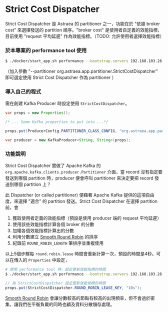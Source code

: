 # Strict Cost Dispatcher

Strict Cost Dispatcher 是 Astraea 的 partitioner 之一，功能在於 "依據 broker cost" 來選擇發送的 partition 順序。"broker cost" 是使用者自定義的效能指標，目前使用 "request 平均延遲" 作為效能指標。（TODO: 允許使用者選擇效能指標）

### 於本專案的 performance tool 使用

```bash
$ ./docker/start_app.sh performance --bootstrap.servers 192.168.103.26:9092 --partitioner org.astraea.app.partitioner.StrictCostDispatcher
```

（加入參數 "--partitioner org.astraea.app.partitioner.StrictCostDispatcher" 即可選定使用 Strict Cost Dispatcher 作為 partitioner ）

### 導入自己的程式

需在創建 Kafka Producer 時設定使用 `StrictCostDispatcher`。

```java
var props = new Properties();

/* ... Some Kafka properties to put into ...*/

props.put(ProducerConfig.PARTITIONER_CLASS_CONFIG, "org.astraea.app.partitioner.StrictCostDispatcher");

var producer = new KafkaProducer<String, String>(props);
```

### 功能說明

Strict Cost Dispatcher 實做了 Apache Kafka 的 `org.apache.kafka.clients.producer.Partitioner` 介面，當 record 沒有指定要發送到哪個 partition 時，producer 便會呼叫 partitioner 來決定要把 record 發送到哪個 partition 上？

此 Dispatcher (or called partitioner) 便藉著 Apache Kafka 提供的這項自由度，來選擇 "適合" 的 partition 發送。Strict Cost Dispatcher 在選擇 partition 前，會

1. 獲取使用者定義的效能指標（預設是使用 producer 端的 request 平均延遲）
2. 使用該些效能指標計算各個 broker 的分數
3. 加權各個效能指標計算出的分數
4. 利用分數建立 [Smooth Round Robin](../common/src/main/java/org/astraea/common/partitioner/RoundRobin.java) 的排序
5. 紀錄前 `ROUND_ROBIN_LENGTH` 筆排序並重複使用

以上5個步驟每 `round.robin.lease` 時間會重新計算一次，預設的時間是4秒。可以在傳入的 `Properties` 中設定，

```bash
# 使用 performance tool 時，設定更新效能指標的時間
$ ./docker/start_app.sh performance --bootstrap.servers 192.168.103.26:9092 --partitioner org.astraea.app.partitioner.StrictCostDispatcher --configs
```

```java
// 為 StrictCostDispatcher 設定更新效能使標的時間
props.put(StrictCostDispatcher.ROUND_ROBIN_LEASE_KEY, "10s");
```

[Smooth Round Robin](../common/src/main/java/org/astraea/common/partitioner/RoundRobin.java) 會讓分數較高的節點有較高的出現頻率，但不會過於密集，讓我們在平衡負載的同時也顧及資料分散儲存處理。

